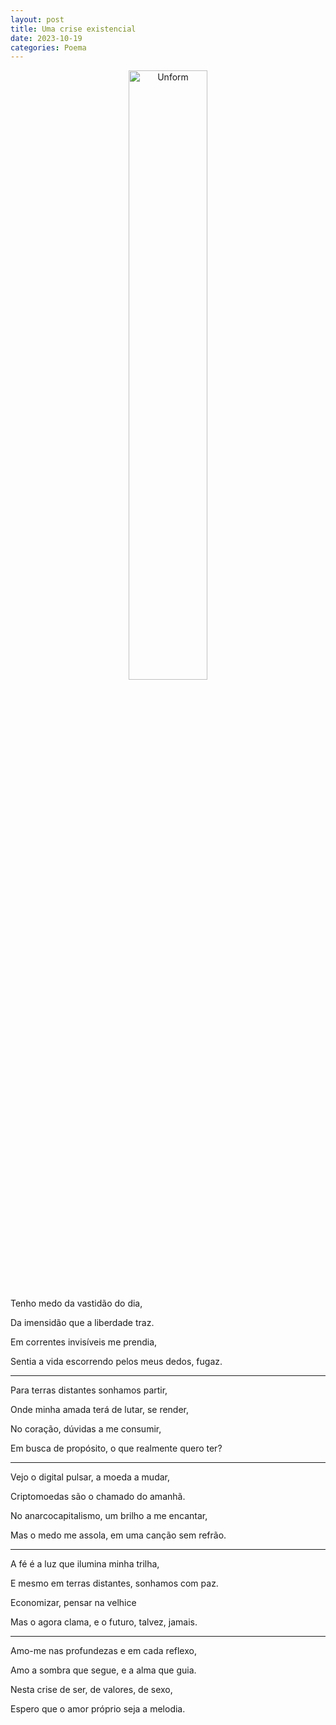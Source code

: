```yaml
---
layout: post
title: Uma crise existencial
date: 2023-10-19
categories: Poema
---
```


<p align="center">
<img src="{{ site.baseurl }}/images/2023-10-19-Uma-crise-existencial.png" height="50%" width="50%" alt="Unform" />
</p>

Tenho medo da vastidão do dia,

Da imensidão que a liberdade traz.

Em correntes invisíveis me prendia,

Sentia a vida escorrendo pelos meus dedos, fugaz.

---

Para terras distantes sonhamos partir,

Onde minha amada terá de lutar, se render,

No coração, dúvidas a me consumir,

Em busca de propósito, o que realmente quero ter?

---

Vejo o digital pulsar, a moeda a mudar,

Criptomoedas são o chamado do amanhã.

No anarcocapitalismo, um brilho a me encantar,

Mas o medo me assola, em uma canção sem refrão.

---

A fé é a luz que ilumina minha trilha,

E mesmo em terras distantes, sonhamos com paz.

Economizar, pensar na velhice

Mas o agora clama, e o futuro, talvez, jamais.

---

Amo-me nas profundezas e em cada reflexo,

Amo a sombra que segue, e a alma que guia.

Nesta crise de ser, de valores, de sexo,

Espero que o amor próprio seja a melodia.
